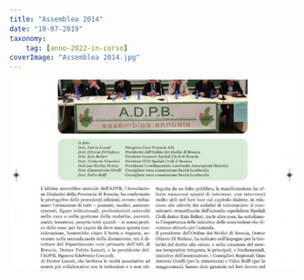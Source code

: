 ```yaml
---
title: "Assemblea 2014"
date: "10-07-2019"
taxonomy: 
    tag: [anno-2022-in-corso]
coverImage: "Assemblea 2014.jpg"
---
```


![Assemblea 2014](images/Assemblea%202014.jpg)
